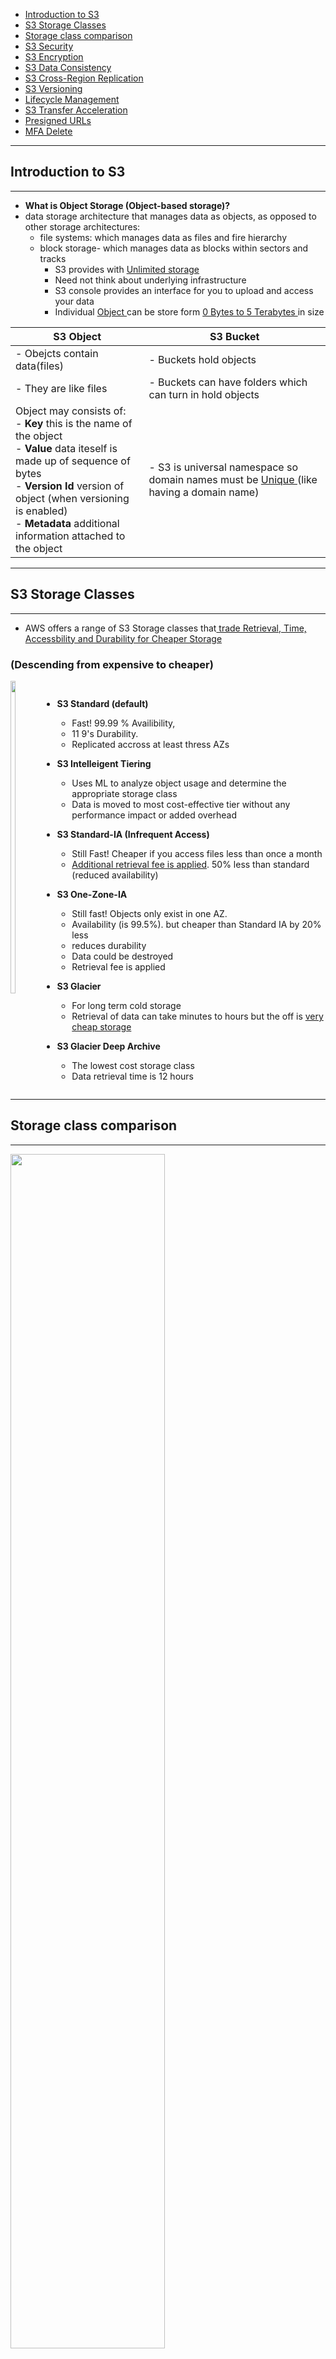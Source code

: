 - [Introduction to S3](#introduction-to-s3)
- [S3 Storage Classes](#s3-storage-classes)
- [Storage class comparison](#storage-class-comparison)
- [S3 Security](#s3-security)
- [S3 Encryption](#s3-encryption)
- [S3 Data Consistency](#s3-data-consistency)
- [S3 Cross-Region Replication](#s3-cross-region-replication)
- [S3 Versioning](#s3-versioning)
- [Lifecycle Management](#lifecycle-management)
- [S3 Transfer Acceleration](s3-transfer-acceleration)
- [Presigned URLs](#presigned-urls)
- [MFA Delete](#mfa-delete)

---
## Introduction to S3
---

- <b> What is Object Storage (Object-based storage)? </b>
- data storage architecture that manages data as objects, as opposed to other storage architectures:
    - file systems: which manages data as files and fire hierarchy
    - block storage- which manages data as blocks within sectors and tracks
        - S3 provides with <u> Unlimited storage </u>
        - Need not think about underlying infrastructure
        - S3 console provides an interface for you to upload and access your data 
        - Individual <u> Object </u> can be store form <u> 0 Bytes to 5 Terabytes </u> in size

| **S3 Object**                                                                   | **S3 Bucket**                                                           |
| ------------------------------------------------------------------------------- | ----------------------------------------------------------------------- |
| - Obejcts contain data(files)                                                   | - Buckets hold objects                                                  |
| - They are like files                                                           | - Buckets can have folders which can turn in hold objects               |
| Object may consists of:  </br> - <b> Key </b> this is the name of the object </br> - <b> Value </b> data iteself is made up of sequence of bytes   <br>- <b> Version Id </b> version of object (when versioning is enabled) <br> - <b> Metadata </b> additional information attached to the object                                               | - S3 is universal namespace so domain names must be <u> Unique </u> (like having a domain name)    | 

---
## S3 Storage Classes 
--- 

- AWS offers a range of S3 Storage classes that<u> trade Retrieval, Time, Accessbility and Durability for Cheaper Storage </u>



### (Descending from expensive to cheaper)

<div style="display:flex;">
<img src="../images//S3/cheaper.png" width="15%" height = 500 float="right" />

<p float="right">

- <b> S3 Standard (default) </b>
    - Fast! 99.99 % Availibility, 
    - 11 9's Durability. 
    - Replicated accross at least thress AZs

- <b> S3 Intelleigent Tiering </b>
    - Uses ML to analyze object usage and determine the appropriate storage class
    - Data is moved to most cost-effective tier without any performance impact or added overhead

- <b> S3 Standard-IA (Infrequent Access) </b>
    - Still Fast! Cheaper if you access files less than once a month
    - <u> Additional retrieval fee is applied</u>. 50% less than standard (reduced availability)

- <b> S3 One-Zone-IA </b>
    - Still fast! Objects only exist in one AZ. 
    - Availability (is 99.5%). but cheaper than Standard IA by 20% less 
    - reduces durability
    - Data could be destroyed 
    - Retrieval fee is applied

- <b> S3 Glacier </b>
    - For long term cold storage
    - Retrieval of data can take minutes to hours but the off is <u> very cheap storage </u>

- <b> S3 Glacier Deep Archive </b>
    - The lowest cost storage class
    - Data retrieval time is 12 hours
</p>
</div>

---
## Storage class comparison
--- 
<img src="../images/S3/storage-class-comparison.jpg" width="70%" height="70%"/>

- S3 Guarantees:
    - Platform is built for 99.99% availability
    - Amazon guarantee 99.99% availability 
    - Amazon guaarantees 11'9s of durability
    
---
## S3 Security
---

- All new buckets are <b> PRIVATE</b> when created by deafult
- Logging per request can be turned on a bucket 
- Log files are genearted and saved in a different bucket (can be stored in a bucket from different AWS account if desired)
- Access control is configured using <b> Bucket Policies </b> and <b> Access Control Lists (ACL) </b>

 
---
## S3 Encryption
---
- <b> Encryption in Transit </b>
    - Traffic between local host and S3 is achieved via <b> SSL/TLS</b>
- <b> Server Side Encryption (SSE) </b> - Encryption at Rest
- Amazon helps to encrypt the object data 
- S3 Managed Keys -(Amazon manages all the keys)
- <b> SSE-AES</b> S3 handles the key, uses AES-256 algorithm
- <b> SSE-KMS</b> Envelope encryption, AWS KMS and you manage the keys 
- <b> SSE-C </b> Customer provided key (you manage the keys)
- <b> Client-Side Encryption </b>
    - You encrypt your own files before uploading them to S3

---
## S3 Data Consistency
---

| New Object (PUTS)  | Overwrite (PUS) or Delete Objects (DELETES) |
| -------------------| --------------------------------------------|
| Read After Write Consistency | Eventual Consistency |
| When you upload a new S3 Object you are able to read immediatley after writing | When you overwrite or delete an object it takes time for S3 to replicate versions to AZs |
| | If you were to read immediately, S3 may return you an old copy. You need to generally wait a few seconds before reading |


---
## S3 Cross-Region Replication
---
- When enabled, any object that is uploaded will be <b> Automatically replicate </b> to another region or from source to destination buckets

    <img src="../images/S3/cross-region-replication.jpg" width="40%" height="70%"/>

- Must have versioning turned on both the source and destination buckets.
- Can have CRR replicate to another AWS account

---
## S3 Versioning
---

- allows to version the object 
- Stores all versions of an object in S3
- <div style="display:flex;"> Once enabled it cannot be disabled, only suspended on the bucket

    <img src="../images/S3/versioning-enable-feature.jpg" width="30%" height="70%" float = "right" /> </div>

- Fully integrates with S3 Lifecycle rules
- MFA Delete feature provides extra protection against deletion of your data 

    <img src="../images/S3/versioning.jpg" width="50%" />

--- 
## Lifecycle Management
---

- Automates the process of moving objects to different Storage classes or deleting objects all together 
- Can be used together with <b> Versioning </b>
- Can be applied to both <b> Current </b> and <b> previous </b> versions 

    <img src="../images/S3/s3-lifecycle-management.jpg " width="50%" />

---
## S3 Transfer Acceleration 
---

- Fast and secure transfer of files<b>  over long distances </b> between your end users and an S3 bucket
- Utilizes <b> <u> CloudFront's </u></b> distributed <b><u> Edge locations </u></b>
- Instead of uploading to your bucket, users use a <i><u> distinct URL </u></i> for an Edge location
- As data arrives at the Edge location it is automatically routed to S3 over a specially optimised network path. (Amazon's backbone network)

    <img src="../images/S3/transfer-acceleration.jpg" width="50%" />

--- 
## Presigned URLs
---
- Generates a URL which provides temporary access to an object to either upload or download object data.
- Presigned Urls are commonly used to <u> provide access to <b> private objects </b></u>
- Can use AWS CLI or AWS SDK to generate Presigned Urls

    <img src="../images/S3/presigned-urls.jpg" width="50%" height= "30%" />

- If in case a web-application which need to allow users to download files from a password protected part of the web-app. Then the web-app generates presigned url which expires after 5 seconds. The user downloads the file.

---
## MFA Delete
---
- <b> MFA Delete</b>  ensures users cannot delete objects from a bucket unless they provide their MFA code.

    <img src="../images/S3/mfa-delete.jpg" width="50%" height= "30%" />

- MFA delete can only be enabled under these conditions
    1. The AWS CLI must be used to turn on MFA 
    2. The bucket must have versioning turned on

    <img src="../images/S3/mfa-delete-log.jpg" width="50%" height= "30%" />

- Only the bucket owner logged in as <u><b> Root User</b></u> can <b> DELETE</b> objects from bucket




